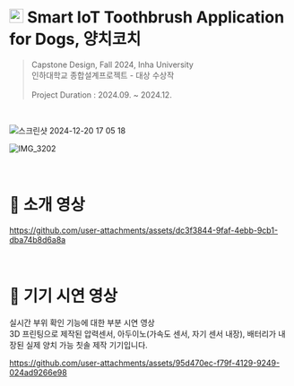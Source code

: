 # <img width=25px src=https://github.com/user-attachments/assets/9b133f45-b09a-430b-bcc6-ae20c8934281> Smart IoT Toothbrush Application for Dogs, 양치코치
> Capstone Design, Fall 2024, Inha University <br>
> 인하대학교 종합설계프로젝트 - 대상 수상작  <br>
><br>
> Project Duration : 2024.09. ~ 2024.12. <br>
> 
<br>


![스크린샷 2024-12-20 17 05 18](https://github.com/user-attachments/assets/880b9cce-626d-4269-aafa-01fa5b268f4f)



![IMG_3202](https://github.com/user-attachments/assets/46e56d0f-7c29-48c9-85c5-2a5e40f06da5)

<br>



# 🎥 소개 영상
https://github.com/user-attachments/assets/dc3f3844-9faf-4ebb-9cb1-dba74b8d6a8a

<br>

# 🎥 기기 시연 영상
실시간 부위 확인 기능에 대한 부분 시연 영상 <br>
3D 프린팅으로 제작된 압력센서, 아두이노(가속도 센서, 자기 센서 내장), 배터리가 내장된 실제 양치 가능 칫솔 제작 기기입니다. <br>

https://github.com/user-attachments/assets/95d470ec-f79f-4129-9249-024ad9266e98



<br>
